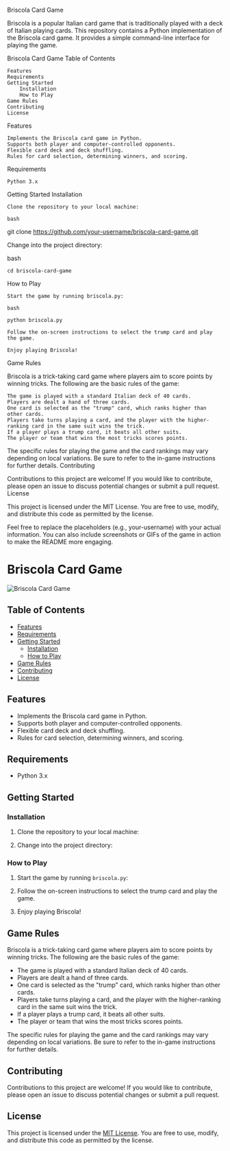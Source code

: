 Briscola Card Game

Briscola is a popular Italian card game that is traditionally played with a deck of Italian playing cards. This repository contains a Python implementation of the Briscola card game. It provides a simple command-line interface for playing the game.

Briscola Card Game
Table of Contents

    Features
    Requirements
    Getting Started
        Installation
        How to Play
    Game Rules
    Contributing
    License

Features

    Implements the Briscola card game in Python.
    Supports both player and computer-controlled opponents.
    Flexible card deck and deck shuffling.
    Rules for card selection, determining winners, and scoring.

Requirements

    Python 3.x

Getting Started
Installation

    Clone the repository to your local machine:

    bash

git clone https://github.com/your-username/briscola-card-game.git

Change into the project directory:

bash

    cd briscola-card-game

How to Play

    Start the game by running briscola.py:

    bash

    python briscola.py

    Follow the on-screen instructions to select the trump card and play the game.

    Enjoy playing Briscola!

Game Rules

Briscola is a trick-taking card game where players aim to score points by winning tricks. The following are the basic rules of the game:

    The game is played with a standard Italian deck of 40 cards.
    Players are dealt a hand of three cards.
    One card is selected as the "trump" card, which ranks higher than other cards.
    Players take turns playing a card, and the player with the higher-ranking card in the same suit wins the trick.
    If a player plays a trump card, it beats all other suits.
    The player or team that wins the most tricks scores points.

The specific rules for playing the game and the card rankings may vary depending on local variations. Be sure to refer to the in-game instructions for further details.
Contributing

Contributions to this project are welcome! If you would like to contribute, please open an issue to discuss potential changes or submit a pull request.
License

This project is licensed under the MIT License. You are free to use, modify, and distribute this code as permitted by the license.

Feel free to replace the placeholders (e.g., your-username) with your actual information. You can also include screenshots or GIFs of the game in action to make the README more engaging.




# Briscola Card Game

![Briscola Card Game](briscola.png)

## Table of Contents

- [Features](#features)
- [Requirements](#requirements)
- [Getting Started](#getting-started)
  - [Installation](#installation)
  - [How to Play](#how-to-play)
- [Game Rules](#game-rules)
- [Contributing](#contributing)
- [License](#license)

## Features

- Implements the Briscola card game in Python.
- Supports both player and computer-controlled opponents.
- Flexible card deck and deck shuffling.
- Rules for card selection, determining winners, and scoring.

## Requirements

- Python 3.x

## Getting Started

### Installation

1. Clone the repository to your local machine:

2. Change into the project directory:

### How to Play

1. Start the game by running `briscola.py`:

2. Follow the on-screen instructions to select the trump card and play the game.

3. Enjoy playing Briscola!

## Game Rules

Briscola is a trick-taking card game where players aim to score points by winning tricks. The following are the basic rules of the game:

- The game is played with a standard Italian deck of 40 cards.
- Players are dealt a hand of three cards.
- One card is selected as the "trump" card, which ranks higher than other cards.
- Players take turns playing a card, and the player with the higher-ranking card in the same suit wins the trick.
- If a player plays a trump card, it beats all other suits.
- The player or team that wins the most tricks scores points.

The specific rules for playing the game and the card rankings may vary depending on local variations. Be sure to refer to the in-game instructions for further details.

## Contributing

Contributions to this project are welcome! If you would like to contribute, please open an issue to discuss potential changes or submit a pull request.

## License

This project is licensed under the [MIT License](LICENSE). You are free to use, modify, and distribute this code as permitted by the license.
